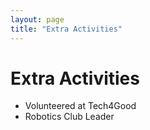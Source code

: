 ```yaml
---
layout: page
title: "Extra Activities"
---
```


# Extra Activities

- Volunteered at Tech4Good
- Robotics Club Leader

<!-- Add more activities as needed -->
